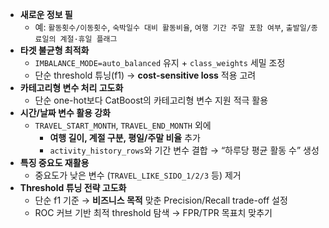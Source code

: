- **새로운 정보 필**
    - 예: `활동횟수/이동횟수`, `숙박일수 대비 활동비율`, `여행 기간 주말 포함 여부`, `출발일/종료일의 계절·휴일 플래그`
- **타겟 불균형 최적화**
    - `IMBALANCE_MODE=auto_balanced` 유지 + `class_weights` 세밀 조정
    - 단순 threshold 튜닝(f1) → **cost-sensitive loss** 적용 고려
- **카테고리형 변수 처리 고도화**
    - 단순 one-hot보다 CatBoost의 카테고리형 변수 지원 적극 활용
- **시간/날짜 변수 활용 강화**
    - `TRAVEL_START_MONTH`, `TRAVEL_END_MONTH` 외에
        - **여행 길이, 계절 구분, 평일/주말 비율** 추가
        - `activity_history_rows`와 기간 변수 결합 → “하루당 평균 활동 수” 생성
- **특징 중요도 재활용**
    - 중요도가 낮은 변수 (`TRAVEL_LIKE_SIDO_1/2/3` 등) 제거
- **Threshold 튜닝 전략 고도화**
    - 단순 f1 기준 → **비즈니스 목적** 맞춘 Precision/Recall trade-off 설정
    - ROC 커브 기반 최적 threshold 탐색 → FPR/TPR 목표치 맞추기